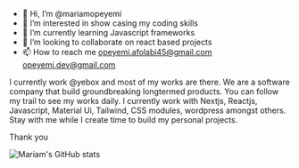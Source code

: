 - 👋 Hi, I’m @mariamopeyemi
- 👀 I’m interested in show casing my coding skills
- 🌱 I’m currently learning Javascript frameworks
- 💞️ I’m looking to collaborate on react based projects
- 📫 How to reach me opeyemi.afolabi45@gmail.com
opeyemi.dev@gmail.com

I currently work @yebox and most of my works are there. We are a software company that build groundbreaking longtermed products. 
You can follow my trail to see my works daily.
I currently work with Nextjs, Reactjs, Javascript, Material Ui, Tailwind, CSS modules, wordpress amongst others.
Stay with me while I create time to build my personal projects.

Thank you

![Mariam's GitHub stats](https://github-readme-stats.vercel.app/api?username=mariamopeyemi&hide=contribs,prs)
<!---
mariamopeyemi/mariamopeyemi is a ✨ special ✨ repository because its `README.md` (this file) appears on your GitHub profile.
You can click the Preview link to take a look at your changes.
--->
